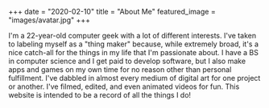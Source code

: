 +++
date = "2020-02-10"
title = "About Me"
featured_image = "images/avatar.jpg"
+++



I'm a 22-year-old computer geek with a lot of different interests. I've taken to labeling myself as a "thing maker" because, while extremely broad, it's a nice catch-all for the things in my life that I'm passionate about. I have a BS in computer science and I get paid to develop software, but I also make apps and games on my own time for no reason other than personal fulfillment. I've dabbled in almost every medium of digital art for one project or another. I've filmed, edited, and even animated videos for fun. This website is intended to be a record of all the things I do!